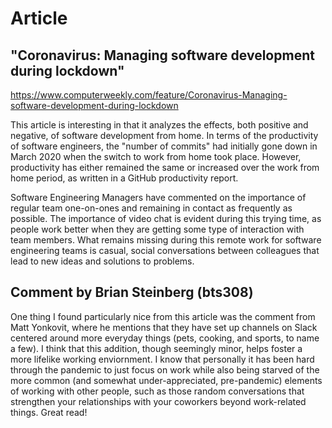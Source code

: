 # Article
## "Coronavirus: Managing software development during lockdown"
https://www.computerweekly.com/feature/Coronavirus-Managing-software-development-during-lockdown


This article is interesting in that it analyzes the effects, both positive and negative, of software development from home. In terms of the productivity of software engineers, the "number of commits" had initially gone down in March 2020 when the switch to work from home took place. However, productivity has either remained the same or increased over the work from home period, as written in a GitHub productivity report.

Software Engineering Managers have commented on the importance of regular team one-on-ones and remaining in contact as frequently as possible. The importance of video chat is evident during this trying time, as people work better when they are getting some type of interaction with team members. What remains missing during this remote work for software engineering teams is casual, social conversations between colleagues that lead to new ideas and solutions to problems.

## Comment by Brian Steinberg (bts308)
One thing I found particularly nice from this article was the comment from Matt Yonkovit, where he mentions that they have set up channels on Slack centered around more everyday things (pets, cooking, and sports, to name a few). I think that this addition, though seemingly minor, helps foster a more lifelike working enviornment. I know that personally it has been hard through the pandemic to just focus on work while also being starved of the more common (and somewhat under-appreciated, pre-pandemic) elements of working with other people, such as those random conversations that strengthen your relationships with your coworkers beyond work-related things. Great read!